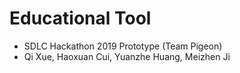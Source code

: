 # Educational Tool
* SDLC Hackathon 2019 Prototype (Team Pigeon)
* Qi Xue, Haoxuan Cui, Yuanzhe Huang, Meizhen Ji
